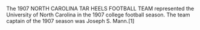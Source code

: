 The 1907 NORTH CAROLINA TAR HEELS FOOTBALL TEAM represented the University of North Carolina in the 1907 college football season. The team captain of the 1907 season was Joseph S. Mann.[1]
